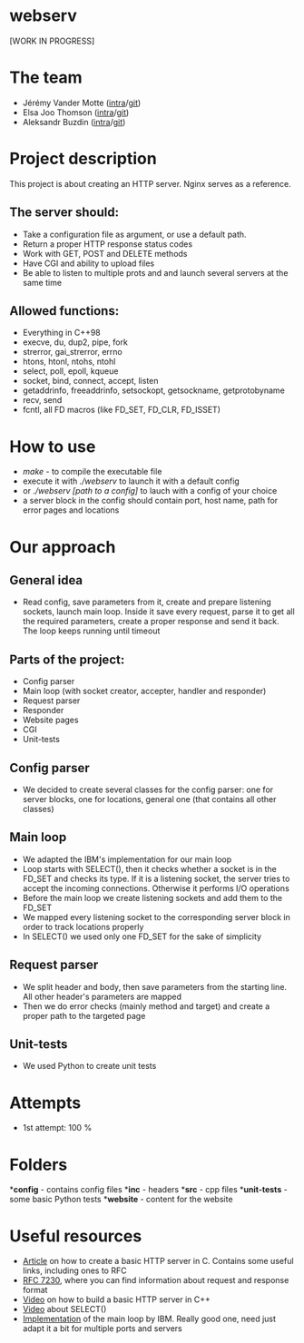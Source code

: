 # webserv

[WORK IN PROGRESS]

# **The team**
* Jérémy Vander Motte ([intra](https://profile.intra.42.fr/users/jvander-)/[git](https://github.com/JeremyVanderMotte))
* Elsa Joo Thomson ([intra](https://profile.intra.42.fr/users/ejoo-tho)/[git](https://github.com/ejt22))
* Aleksandr Buzdin ([intra](https://profile.intra.42.fr/users/abuzdin)/[git](https://github.com/baltsaros))


# **Project description** 
This project is about creating an HTTP server. Nginx serves as a reference.


## The server should:
* Take a configuration file as argument, or use a default path.
* Return a proper HTTP response status codes
* Work with GET, POST and DELETE methods
* Have CGI and ability to upload files
* Be able to listen to multiple prots and and launch several servers at the same time


## Allowed functions:
* Everything in C++98
* execve, du, dup2, pipe, fork
* strerror, gai_strerror, errno
* htons, htonl, ntohs, ntohl
* select, poll, epoll, kqueue
* socket, bind, connect, accept, listen
* getaddrinfo, freeaddrinfo, setsockopt, getsockname, getprotobyname
* recv, send
* fcntl, all FD macros (like FD_SET, FD_CLR, FD_ISSET)


# **How to use**
* *make* - to compile the executable file
* execute it with *./webserv* to launch it with a default config
* or *./webserv [path to a config]* to lauch with a config of your choice
* a server block in the config should contain port, host name, path for error pages and locations


# **Our approach**
## General idea
* Read config, save parameters from it, create and prepare listening sockets, launch main loop. Inside it save every request, parse it to get all the required parameters, create a proper response and send it back. The loop keeps running until timeout

## Parts of the project:
* Config parser
* Main loop (with socket creator, accepter, handler and responder)
* Request parser
* Responder
* Website pages
* CGI
* Unit-tests

## Config parser
* We decided to create several classes for the config parser: one for server blocks, one for locations, general one (that contains all other classes)

## Main loop
* We adapted the IBM's implementation for our main loop
* Loop starts with SELECT(), then it checks whether a socket is in the FD_SET and checks its type. If it is a listening socket, the server tries to accept the incoming connections. Otherwise it performs I/O operations
* Before the main loop we create listening sockets and add them to the FD_SET
* We mapped every listening socket to the corresponding server block in order to track locations properly
* In SELECT() we used only one FD_SET for the sake of simplicity

## Request parser
* We split header and body, then save parameters from the starting line. All other header's parameters are mapped
* Then we do error checks (mainly method and target) and create a proper path to the targeted page

## Unit-tests
* We used Python to create unit tests


# **Attempts**
* 1st attempt: 100 % 


# **Folders**
***config** - contains config files
***inc** - headers
***src** - cpp files
***unit-tests** - some basic Python tests
***website** - content for the website


# **Useful resources**
* [Article](https://medium.com/from-the-scratch/http-server-what-do-you-need-to-know-to-build-a-simple-http-server-from-scratch-d1ef8945e4fa) on how to create a basic HTTP server in C. Contains some useful links, including ones to RFC
* [RFC 7230](https://www.rfc-editor.org/rfc/rfc7230), where you can find information about request and response format
* [Video](https://www.youtube.com/watch?v=YwHErWJIh6Y) on how to build a basic HTTP server in C++
* [Video](https://www.youtube.com/watch?v=Y6pFtgRdUts) about SELECT()
* [Implementation](https://www.ibm.com/docs/en/i/7.2?topic=designs-example-nonblocking-io-select) of the main loop by IBM. Really good one, need just adapt it a bit for multiple ports and servers
